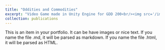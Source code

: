 ```yaml
---
title: "Oddities and Commodities"
excerpt: "Video Game made in Unity Engine for GDD 200<br/><img src='/images/500x300.png'>"
collection: publications
---
```


This is an item in your portfolio. It can be have images or nice text. If you name the file .md, it will be parsed as markdown. If you name the file .html, it will be parsed as HTML.